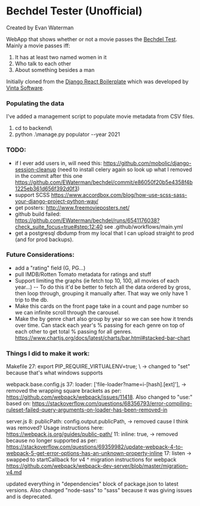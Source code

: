 # Bechdel Tester (Unofficial)

Created by Evan Waterman

WebApp that shows whether or not a movie passes the [Bechdel Test](https://en.wikipedia.org/wiki/Bechdel_test). Mainly a movie passes iff:

1. It has at least two named women in it
2. Who talk to each other
3. About something besides a man

Initially cloned from the [Django React Boilerplate](https://github.com/vintasoftware/django-react-boilerplate) which was developed by [Vinta Software](https://www.vinta.com.br/).


### Populating the data
I've added a management script to populate movie metadata from CSV files.

1. cd to backend\
2. python .\manage.py populator --year 2021


### TODO:
- if I ever add users in, will need this: https://github.com/mobolic/django-session-cleanup (need to install celery again so look up what I removed in the commit after this one https://github.com/EWaterman/bechdel/commit/e86050f20b5e4358f4b1225eb361d656f392d0f3)
- support SCSS https://www.accordbox.com/blog/how-use-scss-sass-your-django-project-python-way/
- get posters: http://www.freemovieposters.net/
- github build failed: https://github.com/EWaterman/bechdel/runs/6541176038?check_suite_focus=true#step:12:40   see .github/workflows/main.yml
- get a postgresql dbdump from my local that I can upload straight to prod (and for prod backups).


### Future Considerations:
- add a "rating" field (G, PG...)
- pull IMDB/Rotten Tomato metadata for ratings and stuff
- Support limiting the graphs (ie fetch top 10, 100, all movies of each year...)
-- To do this it'd be better to fetch all the data ordered by gross, then loop through, grouping it manually after. That way we only have 1 trip to the db.
- Make this cards on the front page take in a count and page number so we can infinite scroll through the carousel.
- Make the by genre chart also group by year so we can see how it trends over time. Can stack each year's % passing for each genre on top of each other to get total % passing for all genres. https://www.chartjs.org/docs/latest/charts/bar.html#stacked-bar-chart


### Things I did to make it work:

Makefile
27: export PIP_REQUIRE_VIRTUALENV=true; \ -> changed to "set" because that's what windows supports

webpack.base.config.js
37: loader: ['file-loader?name=i-[hash].[ext]'], -> removed the wrapping square brackets as per: https://github.com/webpack/webpack/issues/11418. Also changed to "use:" based on: https://stackoverflow.com/questions/68356793/error-compiling-ruleset-failed-query-arguments-on-loader-has-been-removed-in

server.js
8: publicPath: config.output.publicPath, -> removed cause I think was removed? Usage instructions here: https://webpack.js.org/guides/public-path/
11: inline: true, -> removed because no longer supported as per: https://stackoverflow.com/questions/69359982/update-webpack-4-to-webpack-5-get-error-options-has-an-unknown-property-inline
17: listen -> swapped to startCallback for v4
^ migration instructions for webpack https://github.com/webpack/webpack-dev-server/blob/master/migration-v4.md

updated everything in "dependencies" block of package.json to latest versions. Also changed "node-sass" to "sass" because it was giving issues and is deprecated.
